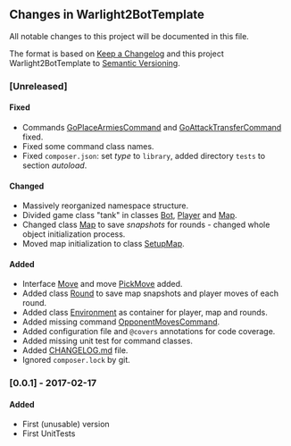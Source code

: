## Changes in Warlight2BotTemplate

All notable changes to this project will be documented in this file.

The format is based on [Keep a Changelog](http://keepachangelog.com/) and this project Warlight2BotTemplate to [Semantic Versioning](http://semver.org/).

### [Unreleased]
#### Fixed
- Commands [GoPlaceArmiesCommand](src/Command/GoPlaceArmiesCommand.php) and [GoAttackTransferCommand](src/Command/GoAttackTransferCommand.php) fixed.
- Fixed some command class names.
- Fixed `composer.json`: set _type_ to `library`, added directory `tests` to section _autoload_.
#### Changed
- Massively reorganized namespace structure.
- Divided game class "tank" in classes [Bot](src/Bot.php), [Player](src/Game/Player.php) and [Map](src/Game/Map.php).
- Changed class [Map](src/Game/Map.php) to save _snapshots_ for rounds - changed whole object initialization process.
- Moved map initialization to class [SetupMap](src/Game/SetupMap.php).
#### Added
- Interface [Move](src/Game/Move/Move) and move [PickMove](src/Game/Move/PickMove) added.
- Added class [Round](src/Game/Round.php) to save map snapshots and player moves of each round.
- Added class [Environment](src/Game/Environment.php) as container for player, map and rounds.
- Added missing command [OpponentMovesCommand](src/Command/OpponentMovesCommand.php).
- Added configuration file and `@covers` annotations for code coverage.
- Added missing unit test for command classes.
- Added [CHANGELOG.md](CHANGELOG.md) file.
- Ignored `composer.lock` by git.
 
### [0.0.1] - 2017-02-17
#### Added
- First (unusable) version
- First UnitTests